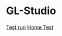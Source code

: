 # GL-Studio

<a class="button" href="haruki.html">Test run</a>
<a class="button" href="home.html">Home Test</a>
